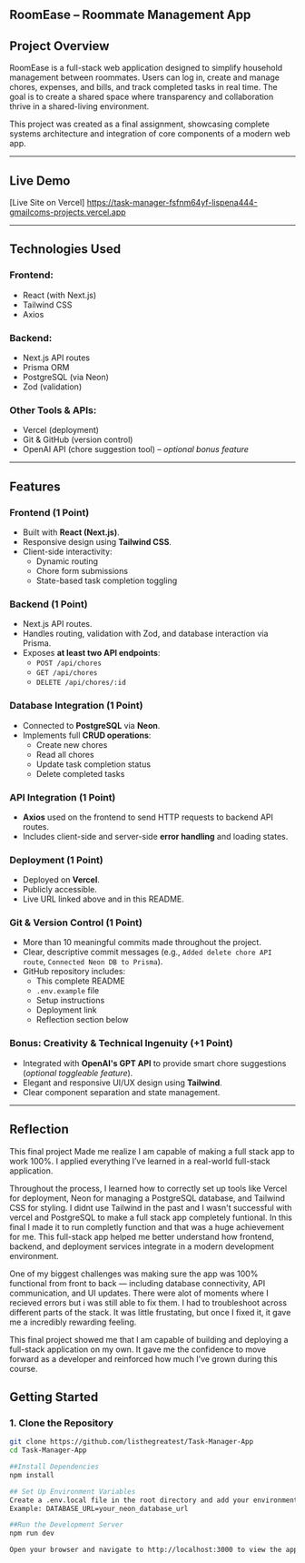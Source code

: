 ## RoomEase – Roommate Management App

## Project Overview

RoomEase is a full-stack web application designed to simplify household management between roommates. Users can log in, create and manage chores, expenses, and bills, and track completed tasks in real time. The goal is to create a shared space where transparency and collaboration thrive in a shared-living environment.

This project was created as a final assignment, showcasing complete systems architecture and integration of core components of a modern web app.

---

 ## Live Demo

 [Live Site on Vercel] https://task-manager-fsfnm64yf-lispena444-gmailcoms-projects.vercel.app

---

## Technologies Used

### Frontend:
- React (with Next.js)
- Tailwind CSS
- Axios

### Backend:
- Next.js API routes
- Prisma ORM
- PostgreSQL (via Neon)
- Zod (validation)

### Other Tools & APIs:
- Vercel (deployment)
- Git & GitHub (version control)
- OpenAI API (chore suggestion tool) – _optional bonus feature_

---

## Features

### Frontend (1 Point)
- Built with **React (Next.js)**.
- Responsive design using **Tailwind CSS**.
- Client-side interactivity:
  - Dynamic routing
  - Chore form submissions
  - State-based task completion toggling

### Backend (1 Point)
- Next.js API routes.
- Handles routing, validation with Zod, and database interaction via Prisma.
- Exposes **at least two API endpoints**:
  - `POST /api/chores`
  - `GET /api/chores`
  - `DELETE /api/chores/:id`

### Database Integration (1 Point)
- Connected to **PostgreSQL** via **Neon**.
- Implements full **CRUD operations**:
  - Create new chores
  - Read all chores
  - Update task completion status
  - Delete completed tasks

### API Integration (1 Point)
- **Axios** used on the frontend to send HTTP requests to backend API routes.
- Includes client-side and server-side **error handling** and loading states.

### Deployment (1 Point)
- Deployed on **Vercel**.
- Publicly accessible.
- Live URL linked above and in this README.

### Git & Version Control (1 Point)
- More than 10 meaningful commits made throughout the project.
- Clear, descriptive commit messages (e.g., `Added delete chore API route`, `Connected Neon DB to Prisma`).
- GitHub repository includes:
  - This complete README
  - `.env.example` file
  - Setup instructions
  - Deployment link
  - Reflection section below

### Bonus: Creativity & Technical Ingenuity (+1 Point)
- Integrated with **OpenAI's GPT API** to provide smart chore suggestions (_optional toggleable feature_).
- Elegant and responsive UI/UX design using **Tailwind**.
- Clear component separation and state management.

---
## Reflection 

This final project Made me realize I am capable of making a full stack app to work 100%. I applied everything I’ve learned in a real-world full-stack application.

Throughout the process, I learned how to correctly set up tools like Vercel for deployment, Neon for managing a PostgreSQL database, and Tailwind CSS for styling. I didnt use Tailwind in the past and I wasn't successful with vercel and PostgreSQL to make a full stack app completely funtional. In this final I made it to run completly function and that was a huge achievement for me. This full-stack app helped me better understand how frontend, backend, and deployment services integrate in a modern development environment.

One of my biggest challenges was making sure the app was 100% functional from front to back — including database connectivity, API communication, and UI updates. There were alot of moments where I recieved errors but i was still able to fix them. I had to troubleshoot across different parts of the stack. It was little frustating, but once I fixed it, it gave me a incredibly rewarding feeling.

This final project showed me that I am capable of building and deploying a full-stack application on my own. It gave me the confidence to move forward as a developer and reinforced how much I’ve grown during this course.


## Getting Started

### 1. Clone the Repository
```bash
git clone https://github.com/listhegreatest/Task-Manager-App
cd Task-Manager-App

##Install Dependencies
npm install 

## Set Up Environment Variables 
Create a .env.local file in the root directory and add your environment variables. 
Example: DATABASE_URL=your_neon_database_url

##Run the Development Server 
npm run dev 

Open your browser and navigate to http://localhost:3000 to view the app.
 




